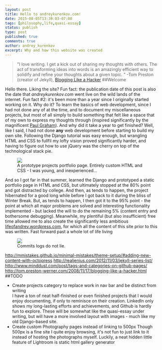 ```yaml
---
layout: post
title: Hello to andreykurenkov.com!
date: 2015-08-05T13:39:03-07:00
tags: [philosophy,life,quasi-essay]
status: publish
type: post
published: true
comments: true
author: andrey_kurenkov
excerpt: Why and how this website was created
---
```

> "I love writing. I get a kick out of sharing my thoughts with others. The act of transforming ideas into words is an amazingly efficient way to solidify and refine your thoughts about a given topic. " -Tom Preston (creator of Jekyll), [Blogging Like a Hacker](http://tom.preston-werner.com/2008/11/17/blogging-like-a-hacker.html)
##Welcome

Hello there. Liking the site? Fun fact: the publication date of this post is also the date that *andreykurenkov.com* went live on the wild lands of the internet. Fun fact \#2: it's been more than a year since I originally started working on it. Why do it? To learn the basics of web development, since I had not done any of at the time, and to document my miscellaneous projects, but most of all simply to build something that felt like a space that of my own to express my thoughts through (inspired significantly by the magnificent [Paul Graham](http://www.paulgraham.com/)). And why did it take a year to get finished? Well, like I said, I had not done **any** web development before starting to build my own site. Following the Django tutorial was easy enough, but wrangling HTML and CSS to fullfil my lofty vision proved significantly harder, and having to figure out how to use jQuery was the cherry on top of the technological stack pie.

<figure>
    <a href="{{ site.url }}/images/projects/2015-08-05-hello-to-andreykurenkov-com/website.png"><img src="{{ site.url }}/images/projects/2015-08-05-hello-to-andreykurenkov-com/website.png" class="postimage"/></a>
    <figcaption>A prototype projects portfolio page. Entirely custom HTML and CSS - I was young, and inexperienced...</figcaption>
</figure>

And so I got far in that summer, learned the Django and prototyped a static portfolio page in HTML and CSS, but ultimately stopped at the 80% point and got distracted by college. And then, as tends to happen, the project hibernated for a good long while before I got back to it during the bliss of Winter Break. But, as tends to happen, I then got it to the 95% point - the point at which all major problems are solved and interesting functionality implemented - but lacked the will to do the remaining 5% (content entry and bothersome debugging). Meanwhile, my plentiful (but also insufficient) free time allowed me to also create the significantly less ambitious [lifeofandrey.wordpress.com](www.lifeofandrey.wordpress.com), for which all the content of this site prior to this was written. Fast forward past a whole lot of life living

<figure>
    <a href="https://github.com/andreykurenkov/minimal-mistakes/commits/master"><img src="{{ site.url }}/images/projects/2015-08-05-hello-to-andreykurenkov-com/commits.png" class="postimage"/></a>
    <figcaption>Commits logs do not lie.</figcaption>
</figure>


http://mmistakes.github.io/minimal-mistakes/theme-setup/#adding-new-content-with-octopress
http://realjenius.com/2012/11/03/jekyll-series-list/
http://www.minddust.com/post/tags-and-categories-on-github-pages/
http://tom.preston-werner.com/2008/11/17/blogging-like-a-hacker.html
##TODO
* Create projects category to replace work in nav bar and be distinct from writing  
  I have a ton of neat half-finished or even finished projects that I would enjoy documenting,
if only to reminisce on their creation. LinkedIn only shows my long-lasting efforts and achievements,
and Github is hardly fun to explore. These will be somewhat like the quasi-essay under writing,
but will have a more involved layout with images - much like my old Django-based site.
* Create custom Photography pages instead of linking to 500px
  Though 500px is a fine site I quite enjoy browsing, it's not fun to just link to it instead of 
hosting the photographs myself. Luckily, a neat hidden little feature of Lightroom is static 
html gallery generator 
